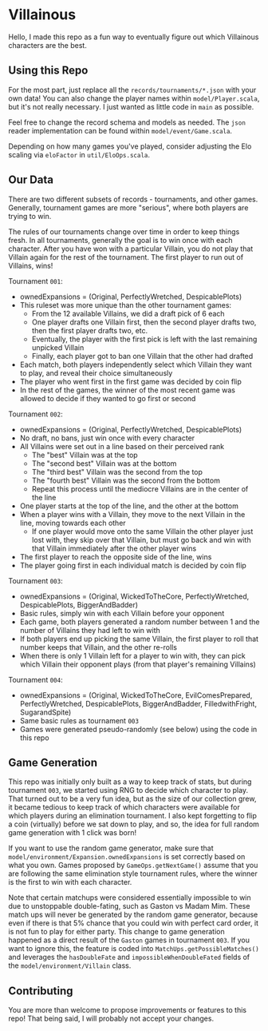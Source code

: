 # Villainous

Hello, I made this repo as a fun way to eventually figure out which Villainous characters are the best.

## Using this Repo

For the most part, just replace all the `records/tournaments/*.json` with your own data!
You can also change the player names within `model/Player.scala`, but it's not really necessary.
I just wanted as little code in `main` as possible.

Feel free to change the record schema and models as needed.
The `json` reader implementation can be found within `model/event/Game.scala`.

Depending on how many games you've played, consider adjusting the Elo scaling via `eloFactor` in `util/EloOps.scala`.

## Our Data

There are two different subsets of records - tournaments, and other games.
Generally, tournament games are more "serious", where both players are trying to win.

The rules of our tournaments change over time in order to keep things fresh.
In all tournaments, generally the goal is to win once with each character.
After you have won with a particular Villain, you do not play that Villain again for the rest of the tournament.
The first player to run out of Villains, wins!

Tournament `001`:
- ownedExpansions = (Original, PerfectlyWretched, DespicablePlots)
- This ruleset was more unique than the other tournament games:
  - From the 12 available Villains, we did a draft pick of 6 each
  - One player drafts one Villain first, then the second player drafts two, then the first player drafts two, etc.
  - Eventually, the player with the first pick is left with the last remaining unpicked Villain
  - Finally, each player got to ban one Villain that the other had drafted
- Each match, both players independently select which Villain they want to play, and reveal their choice simultaneously
- The player who went first in the first game was decided by coin flip
- In the rest of the games, the winner of the most recent game was allowed to decide if they wanted to go first or second

Tournament `002`:
- ownedExpansions = (Original, PerfectlyWretched, DespicablePlots)
- No draft, no bans, just win once with every character
- All Villains were set out in a line based on their perceived rank
  - The "best" Villain was at the top
  - The "second best" Villain was at the bottom
  - The "third best" Villain was the second from the top
  - The "fourth best" Villain was the second from the bottom
  - Repeat this process until the mediocre Villains are in the center of the line
- One player starts at the top of the line, and the other at the bottom
- When a player wins with a Villain, they move to the next Villain in the line, moving towards each other
  - If one player would move onto the same Villain the other player just lost with, they skip over that Villain, but must go back and win with that Villain immediately after the other player wins
- The first player to reach the opposite side of the line, wins
- The player going first in each individual match is decided by coin flip

Tournament `003`:
- ownedExpansions = (Original, WickedToTheCore, PerfectlyWretched, DespicablePlots, BiggerAndBadder)
- Basic rules, simply win with each Villain before your opponent
- Each game, both players generated a random number between 1 and the number of Villains they had left to win with
- If both players end up picking the same Villain, the first player to roll that number keeps that Villain, and the other re-rolls
- When there is only 1 Villain left for a player to win with, they can pick which Villain their opponent plays (from that player's remaining Villains)

Tournament `004`:
- ownedExpansions = (Original, WickedToTheCore, EvilComesPrepared, PerfectlyWretched, DespicablePlots, BiggerAndBadder, FilledwithFright, SugarandSpite)
- Same basic rules as tournament `003`
- Games were generated pseudo-randomly (see below) using the code in this repo

## Game Generation

This repo was initially only built as a way to keep track of stats, but during tournament `003`, we started using RNG to decide which character to play.
That turned out to be a very fun idea, but as the size of our collection grew, it became tedious to keep track of which characters were available for which players during an elimination tournament.
I also kept forgetting to flip a coin (virtually) before we sat down to play, and so, the idea for full random game generation with 1 click was born!

If you want to use the random game generator, make sure that `model/environment/Expansion.ownedExpansions` is set correctly based on what you own.
Games proposed by `GameOps.getNextGame()` assume that you are following the same elimination style tournament rules, where the winner is the first to win with each character.

Note that certain matchups were considered essentially impossible to win due to unstoppable double-fating, such as Gaston vs Madam Mim.
These match ups will never be generated by the random game generator, because even if there is that 5% chance that you could win with perfect card order, it is not fun to play for either party.
This change to game generation happened as a direct result of the `Gaston` games in tournament `003`.
If you want to ignore this, the feature is coded into `MatchUps.getPossibleMatches()` and leverages the `hasDoubleFate` and `impossibleWhenDoubleFated` fields of the `model/environment/Villain` class.

## Contributing

You are more than welcome to propose improvements or features to this repo!
That being said, I will probably not accept your changes.
